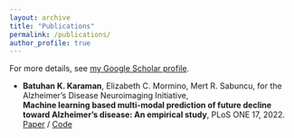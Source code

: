 ```yaml
---
layout: archive
title: "Publications"
permalink: /publications/
author_profile: true
---
```

For more details, see [my Google Scholar profile](https://scholar.google.com/citations?hl=en&view_op=list_works&gmla=AJsN-F5cxB7e_19qkn10TwkbOqJyLT5jCfkhPLL1krRsv1ZgDnvXSPIFQWMpaTYQdDV6yTItXtLiFw5YwjLMZdhf7BYvjmDV1g&user=Rru1g4kAAAAJ). 

- __Batuhan K. Karaman__, Elizabeth C. Mormino, Mert R. Sabuncu, for the Alzheimer’s Disease Neuroimaging Initiative,    
**Machine learning based multi-modal prediction of future
decline toward Alzheimer’s disease: An empirical study**,
PLoS ONE 17, 2022.    
[Paper](https://doi.org/10.1371/journal.pone.0277322) / [Code](https://github.com/batuhankmkaraman/mlbasedad)

